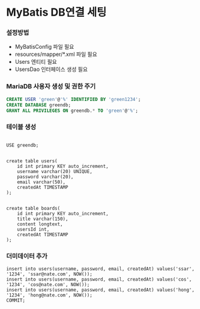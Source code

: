 # MyBatis DB연결 세팅

### 설정방법
- MyBatisConfig 파일 필요
- resources/mapper/*.xml 파일 필요
- Users 엔티티 필요
- UsersDao 인터페이스 생성 필요

### MariaDB 사용자 생성 및 권한 주기
```sql
CREATE USER 'green'@'%' IDENTIFIED BY 'green1234';
CREATE DATABASE greendb;
GRANT ALL PRIVILEGES ON greendb.* TO 'green'@'%';
```

### 테이블 생성

```MariaDB

USE greendb;


create table users(
    id int primary KEY auto_increment,
    username varchar(20) UNIQUE,
    password varchar(20),
    email varchar(50),
    createdAt TIMESTAMP
);


create table boards(
    id int primary KEY auto_increment,
    title varchar(150),
    content longtext,
    usersId int,
    createdAt TIMESTAMP
);

```

### 더미데이터 추가
```MariaDB
insert into users(username, password, email, createdAt) values('ssar', '1234', 'ssar@nate.com', NOW());
insert into users(username, password, email, createdAt) values('cos', '1234', 'cos@nate.com', NOW());
insert into users(username, password, email, createdAt) values('hong', '1234', 'hong@nate.com', NOW());
COMMIT;
```